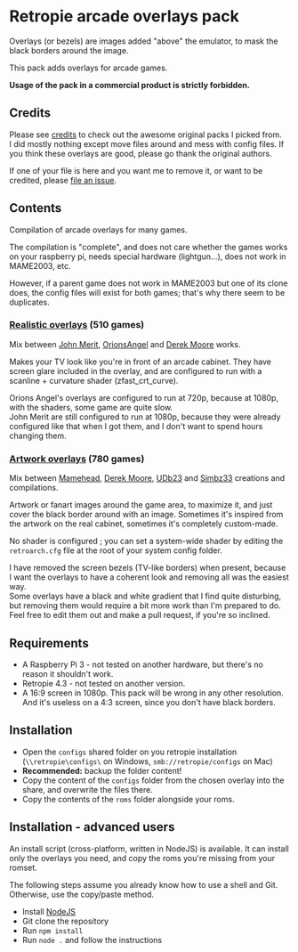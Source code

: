 # Retropie arcade overlays pack

Overlays (or bezels) are images added "above" the emulator, to mask the black borders around the image.

This pack adds overlays for arcade games.

**Usage of the pack in a commercial product is strictly forbidden.**

## Credits

Please see [credits](CREDITS.md) to check out the awesome original packs I picked from.  
I did mostly nothing except move files around and mess with config files. If you think these overlays are good, please go thank the original authors.

If one of your file is here and you want me to remove it, or want to be credited, please [file an issue](https://github.com/cosmo0/retropie-arcade-overlays/issues).

## Contents

Compilation of arcade overlays for many games.

The compilation is "complete", and does not care whether the games works on your raspberry pi, needs special hardware (lightgun...), does not work in MAME2003, etc.

However, if a parent game does not work in MAME2003 but one of its clone does, the config files will exist for both games; that's why there seem to be duplicates.

### [Realistic overlays](overlays-realistic/) (510 games)

Mix between [John Merit](https://forums.libretro.com/t/arcade-overlays/4084/), [OrionsAngel](https://www.youtube.com/orionsangel) and [Derek Moore](https://www.youtube.com/user/oldstarscream) works.

Makes your TV look like you're in front of an arcade cabinet. They have screen glare included in the overlay, and are configured to run with a scanline + curvature shader (zfast_crt_curve).

Orions Angel's overlays are configured to run at 720p, because at 1080p, with the shaders, some game are quite slow.  
John Merit are still configured to run at 1080p, because they were already configured like that when I got them, and I don't want to spend hours changing them.

### [Artwork overlays](overlays-artworks/) (780 games)

Mix between [Mamehead](https://forums.libretro.com/t/arcade-overlays/4084/284), [Derek Moore](https://www.youtube.com/user/oldstarscream), [UDb23](https://github.com/UDb23/rpie-ovl) and [Simbz33](https://github.com/simbz33/retropie-overlay) creations and compilations.

Artwork or fanart images around the game area, to maximize it, and just cover the black border around with an image. Sometimes it's inspired from the artwork on the real cabinet, sometimes it's completely custom-made.

No shader is configured ; you can set a system-wide shader by editing the `retroarch.cfg` file at the root of your system config folder.

I have removed the screen bezels (TV-like borders) when present, because I want the overlays to have a coherent look and removing all was the easiest way.  
Some overlays have a black and white gradient that I find quite disturbing, but removing them would require a bit more work than I'm prepared to do. Feel free to edit them out and make a pull request, if you're so inclined.

## Requirements

- A Raspberry Pi 3 - not tested on another hardware, but there's no reason it shouldn't work.
- Retropie 4.3 - not tested on another version.
- A 16:9 screen in 1080p. This pack will be wrong in any other resolution. And it's useless on a 4:3 screen, since you don't have black borders.

## Installation

- Open the `configs` shared folder on you retropie installation (`\\retropie\configs\` on Windows, `smb://retropie/configs` on Mac)
- **Recommended:** backup the folder content!
- Copy the content of the `configs` folder from the chosen overlay into the share, and overwrite the files there.
- Copy the contents of the `roms` folder alongside your roms.

## Installation - advanced users

An install script (cross-platform, written in NodeJS) is available. It can install only the overlays you need, and copy the roms you're missing from your romset.

The following steps assume you already know how to use a shell and Git. Otherwise, use the copy/paste method.

- Install [NodeJS](http://nodejs.org)
- Git clone the repository
- Run `npm install`
- Run `node .` and follow the instructions